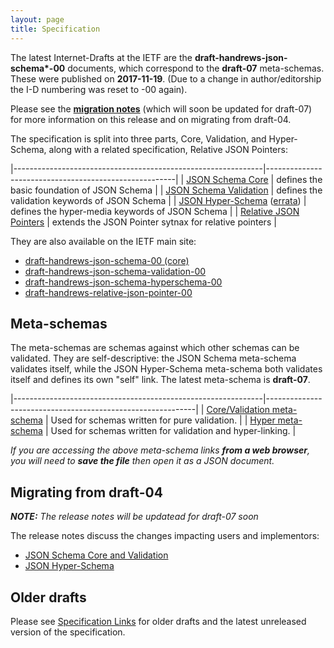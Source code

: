 ```yaml
---
layout: page
title: Specification
---
```


The latest Internet-Drafts at the IETF are the **draft-handrews-json-schema\*-00** documents, which correspond to the **draft-07** meta-schemas. These were published on **2017-11-19**. (Due to a change in author/editorship the I-D numbering was reset to -00 again).

Please see the **[migration notes](draft-06/README.md)** (which will soon be updated for draft-07) for more information on this release and on migrating from draft-04.

The specification is split into three parts, Core, Validation, and Hyper-Schema, along with a related specification, Relative JSON Pointers:

|--------------------------------------------------------------|-------------------------------------------------------|
| [JSON Schema Core](latest/json-schema-core.html)             | defines the basic foundation of JSON Schema           |
| [JSON Schema Validation](latest/json-schema-validation.html) | defines the validation keywords of JSON Schema        |
| [JSON Hyper-Schema](latest/json-schema-hypermedia.html) ([errata](https://github.com/json-schema-org/json-schema-spec/pull/508))     | defines the hyper-media keywords of JSON Schema       |
| [Relative JSON Pointers](latest/relative-json-pointer.html)  | extends the JSON Pointer sytnax for relative pointers |

They are also available on the IETF main site:
* [draft-handrews-json-schema-00 (core)](http://tools.ietf.org/html/draft-handrews-json-schema-00)
* [draft-handrews-json-schema-validation-00](http://tools.ietf.org/html/draft-handrews-json-schema-validation-00)
* [draft-handrews-json-schema-hyperschema-00](http://tools.ietf.org/html/draft-handrews-json-schema-hyperschema-00)
* [draft-handrews-relative-json-pointer-00](https://tools.ietf.org/html/draft-handrews-relative-json-pointer-00)

Meta-schemas
------------

The meta-schemas are schemas against which other schemas can be validated. They are self-descriptive: the JSON Schema meta-schema validates itself, while the JSON Hyper-Schema meta-schema both validates itself and defines its own "self" link.
The latest meta-schema is **draft-07**.

|--------------------------------------------------------------|------------------------------------------------------------|
| [Core/Validation meta-schema](http://json-schema.org/schema) | Used for schemas written for pure validation.              |
| [Hyper meta-schema](http://json-schema.org/hyper-schema)     | Used for schemas written for validation and hyper-linking. |

_If you are accessing the above meta-schema links **from a web browser**, you will need to **save the file** then open it as a JSON document._

Migrating from draft-04
-------------

_**NOTE:** The release notes will be updatead for draft-07 soon_

The release notes discuss the changes impacting users and implementors:

- [JSON Schema Core and Validation](draft-06/json-schema-migration-faq.md)
- [JSON Hyper-Schema](draft-06/json-hyper-schema-migration-faq.md)

Older drafts
------------

Please see [Specification Links](specification-links.md) for older drafts and the latest unreleased version of the specification.
